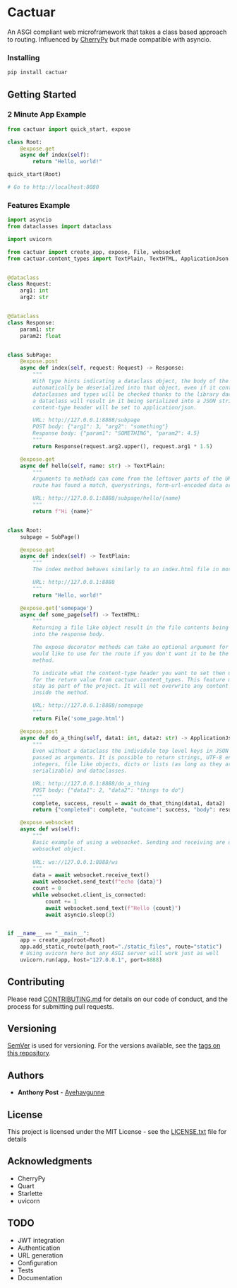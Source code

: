 # Cactuar

An ASGI compliant web microframework that takes a class based approach to routing.
Influenced by [CherryPy](https://cherrypy.org/) but made compatible with asyncio.

### Installing

```bash
pip install cactuar
```

## Getting Started

### 2 Minute App Example

```python
from cactuar import quick_start, expose

class Root:
    @expose.get
    async def index(self):
        return "Hello, world!"

quick_start(Root)

# Go to http://localhost:8080
```

### Features Example

```python
import asyncio
from dataclasses import dataclass

import uvicorn

from cactuar import create_app, expose, File, websocket
from cactuar.content_types import TextPlain, TextHTML, ApplicationJson


@dataclass
class Request:
    arg1: int
    arg2: str


@dataclass
class Response:
    param1: str
    param2: float


class SubPage:
    @expose.post
    async def index(self, request: Request) -> Response:
        """
        With type hints indicating a dataclass object, the body of the request will
        automatically be deserialized into that object, even if it contains nested
        dataclasses and types will be checked thanks to the library dacite. Returning
        a dataclass will result in it being serialized into a JSON string and the
        content-type header will be set to application/json.

        URL: http://127.0.0.1:8888/subpage
        POST body: {"arg1": 3, "arg2": "something"}
        Response body: {"param1": "SOMETHING", "param2": 4.5}
        """
        return Response(request.arg2.upper(), request.arg1 * 1.5)

    @expose.get
    async def hello(self, name: str) -> TextPlain:
        """
        Arguments to methods can come from the leftover parts of the URI after the
        route has found a match, querystrings, form-url-encoded data or json strings.

        URL: http://127.0.0.1:8888/subpage/hello/{name}
        """
        return f"Hi {name}"


class Root:
    subpage = SubPage()

    @expose.get
    async def index(self) -> TextPlain:
        """
        The index method behaves similarly to an index.html file in most web servers.

        URL: http://127.0.0.1:8888
        """
        return "Hello, world!"

    @expose.get('somepage')
    async def some_page(self) -> TextHTML:
        """
        Returning a file like object result in the file contents being read and put
        into the response body.

        The expose decorator methods can take an optional argument for the name you
        would like to use for the route if you don't want it to be the name of the
        method.

        To indicate what the content-type header you want to set then use a type hints
        for the return value from cactuar.content_types. This feature may or may not
        stay as part of the project. It will not overwrite any content type set manually
        inside the method.

        URL: http://127.0.0.1:8888/somepage
        """
        return File('some_page.html')

    @expose.post
    async def do_a_thing(self, data1: int, data2: str) -> ApplicationJson:
        """
        Even without a dataclass the individule top level keys in JSON object will be
        passed as arguments. It is possible to return strings, UTF-8 encoded bytes,
        integers, file like objects, dicts or lists (as long as they are JSON
        serializable) and dataclasses.

        URL: http://127.0.0.1:8888/do_a_thing
        POST body: {"data1": 2, "data2": "things to do"}
        """
        complete, success, result = await do_that_thing(data1, data2)
        return {"completed": complete, "outcome": success, "body": result}

    @expose.websocket
    async def ws(self):
        """
        Basic example of using a websocket. Sending and receiving are done through the
        websocket object.
        
        URL: ws://127.0.0.1:8888/ws
        """
        data = await websocket.receive_text()
        await websocket.send_text(f"echo {data}")
        count = 0
        while websocket.client_is_connected:
            count += 1
            await websocket.send_text(f"Hello {count}")
            await asyncio.sleep(3)


if __name__ == "__main__":
    app = create_app(root=Root)
    app.add_static_route(path_root="./static_files", route="static")
    # Using uvicorn here but any ASGI server will work just as well
    uvicorn.run(app, host="127.0.0.1", port=8888)
```

## Contributing

Please read [CONTRIBUTING.md](CONTRIBUTING.md) for details on our code of conduct, and 
the process for submitting pull requests.

## Versioning

[SemVer](http://semver.org/) is used for versioning. For the versions available, see the 
[tags on this repository](https://github.com/Ayehavgunne/Cactuar/tags). 

## Authors

* **Anthony Post** - [Ayehavgunne](https://github.com/Ayehavgunne)

## License

This project is licensed under the MIT License - see the [LICENSE.txt](LICENSE.txt) 
file for details

## Acknowledgments

* CherryPy
* Quart
* Starlette
* uvicorn

## TODO
- JWT integration
- Authentication
- URL generation
- Configuration
- Tests
- Documentation
